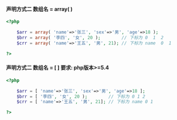 #### 声明方式二    数组名 = array\( \)

```php
<?php

    $arr = array( 'name'=>'张三', 'sex'=>'男', 'age'=>18 );
    $brr = array( '李四', '女', 20 );        // 下标为 0  1  2
    $crr = array( 'name'=>'王五', '男', 21); // 下标为 name  0  1

?>
```

#### 声明方式二    数组名 = \[  \]    要求: php版本&gt;=5.4

```php
<?php

    $arr = [ 'name'=>'张三', 'sex'=>'男', 'age'=>18 ];
    $brr = [ '李四', '女', 20 );        // 下标为 0 1 2
    $crr = [ 'name'=>'王五', '男', 21]; // 下标为 name 0 1

?>
```



